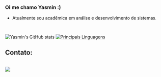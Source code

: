 ### Oi me chamo Yasmin :)
 
- Atualmente sou acadêmica em análise e desenvolvimento de sistemas.

<br>
 
![Yasmin's GitHub stats](https://github-readme-stats.vercel.app/api?username=Yasfls&layout=compact&theme=dracula)
[![Principais Linguagens](https://github-readme-stats.vercel.app/api/top-langs/?username=Yasfls&layout=compact&theme=dracula)](https://github.com/Yasfls/github-readme-stats)
 
## Contato:
<br/>
<a href="www.linkedin.com/in/yasmin-friedemann-lopes-da-silva-6800041ab" target="_blank"><img loading="lazy" src="https://img.shields.io/badge/-LinkedIn-%230077B5?style=for-the-badge&logo=linkedin&logoColor=white" target="_blank"></a>
 
</div>
